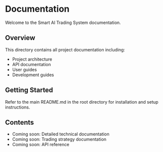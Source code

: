 # Documentation

Welcome to the Smart AI Trading System documentation.

## Overview

This directory contains all project documentation including:

- Project architecture
- API documentation
- User guides
- Development guides

## Getting Started

Refer to the main README.md in the root directory for installation and setup instructions.

## Contents

- Coming soon: Detailed technical documentation
- Coming soon: Trading strategy documentation
- Coming soon: API reference
